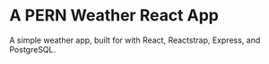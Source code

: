 # A PERN Weather React App
A simple weather app, built for with React, Reactstrap, Express, and PostgreSQL.
